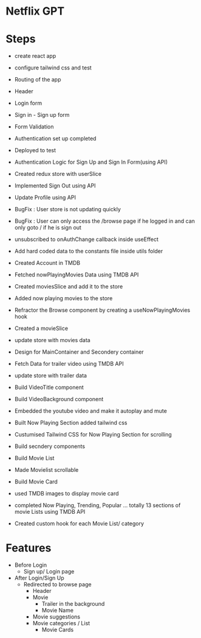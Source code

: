 # Netflix GPT

# Steps

- create react app
- configure tailwind css and test
- Routing of the app
- Header
- Login form
- Sign in - Sign up form
- Form Validation
- Authentication set up completed
- Deployed to test
- Authentication Logic for Sign Up and Sign In Form(using API)
- Created redux store with userSlice
- Implemented Sign Out using API
- Update Profile using API

- BugFix : User store is not updating quickly
- BugFix : User can only access the /browse page if he logged in and can only goto / if he is sign out
- unsubscribed to onAuthChange callback inside useEffect
- Add hard coded data to the constants file inside utils folder
- Created Account in TMDB
- Fetched nowPlayingMovies Data using TMDB API
- Created moviesSlice and add it to the store
- Added now playing movies to the store
- Refractor the Browse component by creating a useNowPlayingMovies hook
- Created a movieSlice
- update store with movies data
- Design for MainContainer and Secondery container
- Fetch Data for trailer video using TMDB API
- update store with trailer data
- Build VideoTitle component
- Build VideoBackground component
- Embedded the youtube video and make it autoplay and mute
- Built Now Playing Section added tailwind css
- Custumised Tailwind CSS for Now Playing Section for scrolling
- Build secndery components
- Build Movie List
- Made Movielist scrollable
- Build Movie Card
- used TMDB images to display movie card
- completed Now Playing, Trending, Popular ... totally 13 sections of movie Lists using TMDB API
- Created custom hook for each Movie List/ category

# Features

- Before Login
  - Sign up/ Login page
- After Login/Sign Up
  - Redirected to browse page
    - Header
    - Movie
      - Trailer in the background
      - Movie Name
    - Movie suggestions
    - Movie categories / List
      - Movie Cards
